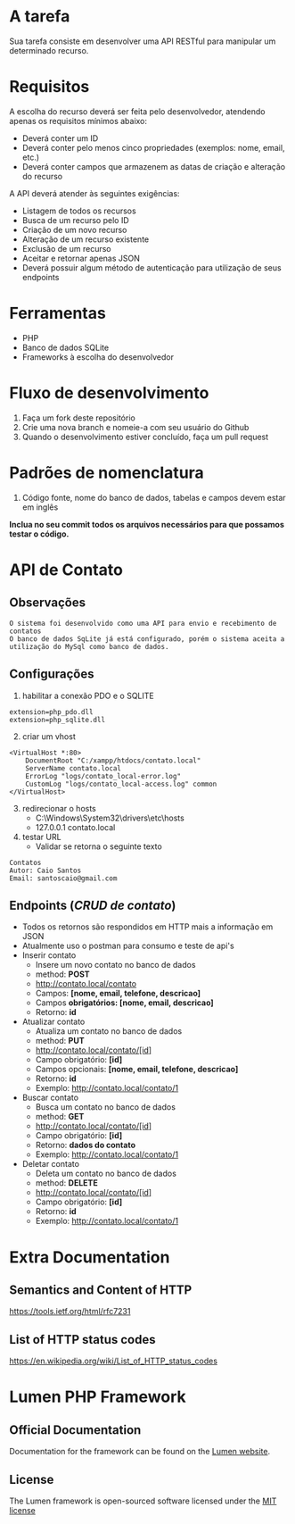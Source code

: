 # A tarefa
Sua tarefa consiste em desenvolver uma API RESTful para manipular um determinado recurso.

# Requisitos
A escolha do recurso deverá ser feita pelo desenvolvedor, atendendo apenas os requisitos mínimos abaixo:

* Deverá conter um ID
* Deverá conter pelo menos cinco propriedades (exemplos: nome, email, etc.)
* Deverá conter campos que armazenem as datas de criação e alteração do recurso

A API deverá atender às seguintes exigências:

* Listagem de todos os recursos
* Busca de um recurso pelo ID
* Criação de um novo recurso
* Alteração de um recurso existente
* Exclusão de um recurso
* Aceitar e retornar apenas JSON
* Deverá possuir algum método de autenticação para utilização de seus endpoints

# Ferramentas
* PHP
* Banco de dados SQLite
* Frameworks à escolha do desenvolvedor

# Fluxo de desenvolvimento
1. Faça um fork deste repositório
2. Crie uma nova branch e nomeie-a com seu usuário do Github
3. Quando o desenvolvimento estiver concluído, faça um pull request

# Padrões de nomenclatura
1. Código fonte, nome do banco de dados, tabelas e campos devem estar em inglês

**Inclua no seu commit todos os arquivos necessários para que possamos testar o código.**


# API de Contato

## Observações
```
O sistema foi desenvolvido como uma API para envio e recebimento de contatos
O banco de dados SqLite já está configurado, porém o sistema aceita a utilização do MySql como banco de dados.
```

## Configurações
1. habilitar a conexão PDO e o SQLITE
```
extension=php_pdo.dll
extension=php_sqlite.dll
```
2. criar um vhost
```
<VirtualHost *:80>
    DocumentRoot "C:/xampp/htdocs/contato.local"
    ServerName contato.local
    ErrorLog "logs/contato_local-error.log"
    CustomLog "logs/contato_local-access.log" common
</VirtualHost>
```
3. redirecionar o hosts
    * C:\Windows\System32\drivers\etc\hosts
    * 127.0.0.1	contato.local
4. testar URL
    * Validar se retorna o seguinte texto
```
Contatos
Autor: Caio Santos
Email: santoscaio@gmail.com
```

## Endpoints (*CRUD de contato*)
- Todos os retornos são respondidos em HTTP mais a informação em JSON
- Atualmente uso o postman para consumo e teste de api's
- Inserir contato
    - Insere um novo contato no banco de dados
    - method: **POST**
    - http://contato.local/contato
    - Campos: **[nome, email, telefone, descricao]**
    - Campos **obrigatórios: [nome, email, descricao]**
    - Retorno: **id**
- Atualizar contato
    - Atualiza um contato no banco de dados
    - method: **PUT**
    - http://contato.local/contato/[id]
    - Campo obrigatório: **[id]**
    - Campos opcionais: **[nome, email, telefone, descricao]**
    - Retorno: **id**
    - Exemplo: http://contato.local/contato/1
- Buscar contato
    - Busca um contato no banco de dados
    - method: **GET**
    - http://contato.local/contato/[id]
    - Campo obrigatório: **[id]**
    - Retorno: **dados do contato**
    - Exemplo: http://contato.local/contato/1
- Deletar contato
    - Deleta um contato no banco de dados
    - method: **DELETE**
    - http://contato.local/contato/[id]
    - Campo obrigatório: **[id]**
    - Retorno: **id**
    - Exemplo: http://contato.local/contato/1

# Extra Documentation
## Semantics and Content of HTTP
https://tools.ietf.org/html/rfc7231

## List of HTTP status codes
https://en.wikipedia.org/wiki/List_of_HTTP_status_codes


# Lumen PHP Framework
## Official Documentation
Documentation for the framework can be found on the [Lumen website](http://lumen.laravel.com/docs).

## License
The Lumen framework is open-sourced software licensed under the [MIT license](http://opensource.org/licenses/MIT)
